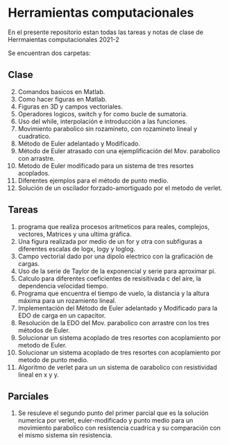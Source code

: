 # Herramientas computacionales

En el presente repositorio estan todas las tareas y notas de clase de Herrmaientas computacionales 2021-2

Se encuentran dos carpetas:

## Clase

2. Comandos basicos en Matlab.
3. Como hacer figuras en Matlab.
4. Figuras en 3D y campos vectoriales.
5. Operadores logicos, switch y for como bucle de sumatoria.
6. Uso del while, interpolación e introducción a las funciones.
7. Movimiento parabolico sin rozamineto, con rozamineto lineal y cuadratico.
8. Método de Euler adelantado y Modificado.
9. Método de Euler atrasado con una ejemplificación del Mov. parabolico con arrastre.
10. Metodo de Euler modificado para un sistema de tres resortes acoplados.
11. Diferentes ejemplos para el método de punto medio.
12. Solución de un oscilador forzado-amortiguado por el metodo de verlet.

## Tareas

1. programa que realiza procesos aritmeticos para reales, complejos, vectores, Matrices 
y una ultima gráfica.
2. Una figura realizada por medio de un for y otra con subfiguras a diferentes escalas 
de logx, logy y loglog.
3. Campo vectorial dado por una dipolo electrico con la graficación de cargas.
4. Uso de la serie de Taylor de la exponencial y serie para aproximar pi.
5. Calculo para diferentes coeficientes de resisitivada c del aire, la dependencia velocidad tiempo.
6. Programa que encuentra el tiempo de vuelo, la distancia y la altura máxima para un rozamiento lineal.
7. Implementación del Método de Euler adelantado y Modificado para la EDO de carga en un capacitor.
8. Resolución de la EDO  del Mov. parabolico con arrastre con los tres métodos de Euler.
9. Solucionar un sistema acoplado de tres resortes con acoplamiento por metodo de Euler.
10. Solucionar un sistema acoplado de tres resortes con acoplamiento por metodo de punto medio.
11. Algoritmo de verlet para un un sistema de oarabolico con resistividad lineal en x y y.

## Parciales

1. Se resuleve el segundo punto del primer parcial que es la solución numerica por verlet, euler-modificado 
y punto medio para un movimiento parabolico con resistencia cuadrica y su comparación con el mismo sistema sin 
resistencia.
